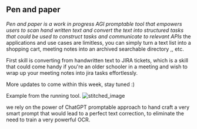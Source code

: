 ## Pen and paper

*Pen and paper is a work in progress AGI promptable tool that empowers users to scan hand written text and convert the text into structured tasks that could be used to construct tasks and communicate to relevant APIs* 
the applications and use cases are limitless, you can simply turn a text list into a shopping cart, meeting notes into an archived searchable directory ,, etc.

First skill is converting from handwritten text to JIRA tickets, which is a skill that could come handy if you're an older schooler in a meeting and wish to wrap up your meeting notes into jira tasks effortlessly. 

More updates to come within this week, stay tuned :) 

Example from the running tool.
![stitched_image](https://user-images.githubusercontent.com/2354585/235334945-18a57f85-f5f5-434c-ae30-883de9c082de.jpg)


we rely on the power of ChatGPT promptable approach to hand craft a very smart prompt that would lead to a perfect text correction, to eliminate the need to train a very powerful OCR.
